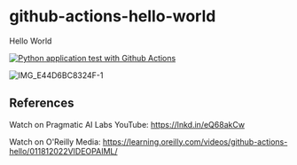 # github-actions-hello-world
Hello World

[![Python application test with Github Actions](https://github.com/noahgift/github-actions-hello-world/actions/workflows/main.yml/badge.svg)](https://github.com/noahgift/github-actions-hello-world/actions/workflows/main.yml)


![IMG_E44D6BC8324F-1](https://user-images.githubusercontent.com/58792/149946400-4b9df539-1d6e-48f1-bc21-455b7d425a41.jpeg)

## References

Watch on Pragmatic AI Labs YouTube: https://lnkd.in/eQ68akCw

Watch on O'Reilly Media: https://learning.oreilly.com/videos/github-actions-hello/011812022VIDEOPAIML/
